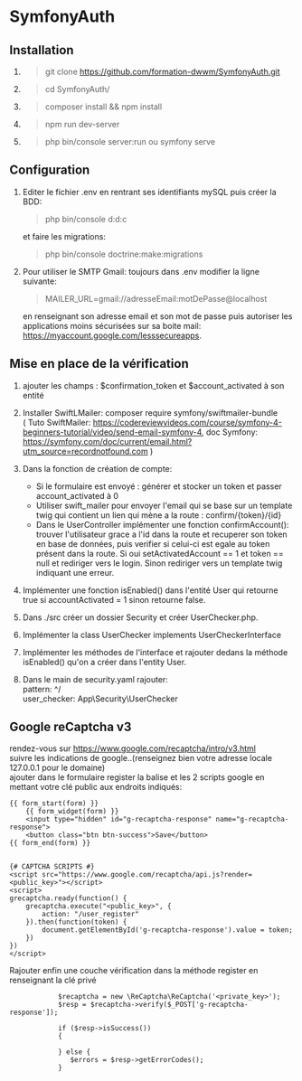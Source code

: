 # SymfonyAuth

## Installation

1) >git clone https://github.com/formation-dwwm/SymfonyAuth.git
2) >cd SymfonyAuth/
3) >composer install && npm install
4) >npm run dev-server
5) >php bin/console server:run  ou  symfony serve

## Configuration

1) Editer le fichier .env en rentrant ses identifiants mySQL puis créer la BDD:
    >php bin/console d:d:c  
    
    et faire les migrations:
    >php bin/console doctrine:make:migrations
    
    
2) Pour utiliser le SMTP Gmail: toujours dans .env modifier la ligne suivante:  
    >MAILER_URL=gmail://adresseEmail:motDePasse@localhost  
    
    en renseignant son adresse email et son mot de passe puis autoriser les applications moins sécurisées sur sa boite mail:
    https://myaccount.google.com/lesssecureapps.
    
## Mise en place de la vérification

1) ajouter les champs : $confirmation_token et $account_activated à son entité  

2) Installer SwiftLMailer:  composer require symfony/swiftmailer-bundle  
    ( Tuto SwiftMailer: https://codereviewvideos.com/course/symfony-4-beginners-tutorial/video/send-email-symfony-4, 
        doc Symfony: https://symfony.com/doc/current/email.html?utm_source=recordnotfound.com )
3) Dans la fonction de création de compte:
   - Si le formulaire est envoyé : générer et stocker un token et passer account_activated à 0
   - Utiliser swift_mailer pour envoyer l'email qui se base sur un template twig qui contient un lien qui mène a la route :                  confirm/{token}/{id}
   - Dans le UserController implémenter une fonction confirmAccount(): trouver l'utilisateur grace a l'id dans la route et recuperer son        token en base de données,
        puis verifier si celui-ci est egale au token présent dans la route. Si oui setActivatedAccount == 1 et token == null et                 rediriger vers le login. Sinon rediriger vers un template twig indiquant une erreur.
8) Implémenter une fonction isEnabled() dans l'entité User qui retourne true si accountActivated = 1 sinon retourne false.
9) Dans ./src créer un dossier Security et créer UserChecker.php. 
10) Implémenter la class UserChecker implements UserCheckerInterface
11) Implémenter les méthodes de l'interface et rajouter dedans la méthode isEnabled() qu'on a créer dans l'entity User.
12) Dans le main de security.yaml rajouter:  
    pattern: ^/  
    user_checker: App\Security\UserChecker

## Google reCaptcha v3

rendez-vous sur https://www.google.com/recaptcha/intro/v3.html  
suivre les indications de google..(renseignez bien votre adresse locale 127.0.0.1 pour le domaine)  
ajouter dans le formulaire register la balise et les 2 scripts google en mettant votre clé public aux endroits indiqués:
```
{{ form_start(form) }}
    {{ form_widget(form) }}
    <input type="hidden" id="g-recaptcha-response" name="g-recaptcha-response">
    <button class="btn btn-success">Save</button>
{{ form_end(form) }}


{# CAPTCHA SCRIPTS #}
<script src="https://www.google.com/recaptcha/api.js?render=<public_key>"></script>
<script>
grecaptcha.ready(function() {
    grecaptcha.execute("<public_key>", {
        action: "/user_register"
    }).then(function(token) {
        document.getElementById('g-recaptcha-response').value = token;
    })
})
</script>

```  

Rajouter enfin une couche vérification dans la méthode register en renseignant la clé privé  
```
            $recaptcha = new \ReCaptcha\ReCaptcha('<private_key>');
            $resp = $recaptcha->verify($_POST['g-recaptcha-response']);

            if ($resp->isSuccess()) 
            {
            
            } else {
               $errors = $resp->getErrorCodes();
            }

```
